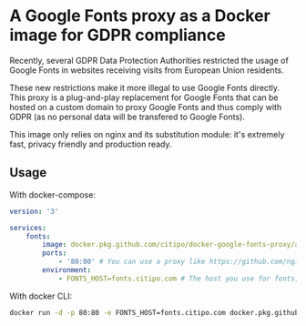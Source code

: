 # A Google Fonts proxy as a Docker image for GDPR compliance

Recently, several GDPR Data Protection Authorities restricted the usage of Google Fonts in websites
receiving visits from European Union residents.

These new restrictions make it more illegal to use Google Fonts directly. This proxy is a plug-and-play
replacement for Google Fonts that can be hosted on a custom domain to proxy Google Fonts and thus comply
with GDPR (as no personal data will be transfered to Google Fonts).

This image only relies on nginx and its substitution module: it's extremely fast, privacy friendly and 
production ready.

## Usage

With docker-compose:

```yaml
version: '3'

services:
    fonts:
        image: docker.pkg.github.com/citipo/docker-google-fonts-proxy/alpine
        ports:
            - '80:80' # You can use a proxy like https://github.com/nginx-proxy/nginx-proxy to provide SSL
        environment:
            - FONTS_HOST=fonts.citipo.com # The host you use for fonts, to replace in Google Fonts files
```

With docker CLI:

```bash
docker run -d -p 80:80 -e FONTS_HOST=fonts.citipo.com docker.pkg.github.com/citipo/docker-google-fonts-proxy/alpine
```
